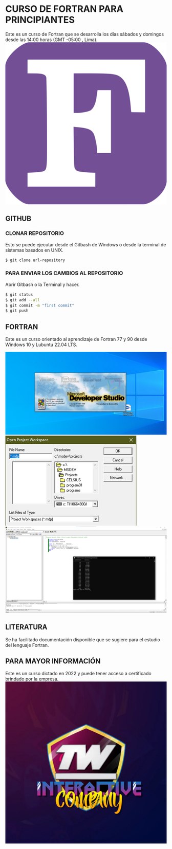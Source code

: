 # CURSO DE FORTRAN PARA PRINCIPIANTES
Este es un curso de Fortran que se desarrolla los días sábados y domingos desde las 14:00 horas (GMT -05:00 , Lima).
![GitHub Logo](/src/figure-fortran.png)
## GITHUB
### CLONAR REPOSITORIO
Esto se puede ejecutar desde el Gitbash de Windows o desde la terminal de sistemas basados en UNIX.
```bash
$ git clone url-repository
```
### PARA ENVIAR LOS CAMBIOS AL REPOSITORIO
Abrir Gitbash o la Terminal y hacer.
```bash
$ git status	
$ git add --all
$ git commit -m "first commit"
$ git push
```
## FORTRAN
Este es un curso orientado al aprendizaje de Fortran  77 y 90 desde Windows 10 y Lubuntu 22.04 LTS.

![Inicialización para el arranque o apertura del IDE Microsoft Developer Studio desde Windows](/src/2022-08-28-0816.png)
![Apertura de archivo desde Microsoft Developer Studio](/src/figura02.png)
![Ejemplo de visualización del IDE Microsoft Developer Studio](/src/2022-08-14-113055.png)
## LITERATURA
Se ha facilitado documentación disponible que se sugiere para el estudio del lenguaje Fortran.

## PARA MAYOR INFORMACIÓN
Este es un curso dictado en 2022 y puede tener acceso a certificado brindado por la empresa.
![TW Interactive](/src/logo.jpg)